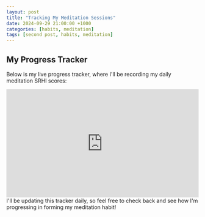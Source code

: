 ```yaml
---
layout: post
title: "Tracking My Meditation Sessions"
date: 2024-09-29 21:00:00 +1000
categories: [habits, meditation]
tags: [second post, habits, meditation]
---
```

## My Progress Tracker
Below is my live progress tracker, where I'll be recording my daily meditation SRHI scores:
<div style="position: relative; padding-bottom: 56.25%; height: 0; overflow: hidden;">
  <iframe src="https://docs.google.com/spreadsheets/d/1OC1GNH6x7GpJ822lvA5FCD22KiEhNtbDgS42tO2vJkc/pubhtml?widget=true&amp;headers=false" style="position: absolute; top: 0; left: 0; width: 100%; height: 100%; border:0;" allowfullscreen="" loading="lazy"></iframe>
</div>
I'll be updating this tracker daily, so feel free to check back and see how I'm progressing in forming my meditation habit!